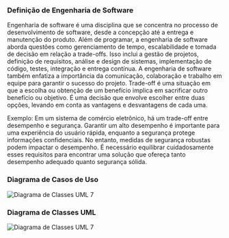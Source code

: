 ### Definição de Engenharia de Software

Engenharia de software é uma disciplina que se concentra no processo de desenvolvimento de software, desde a concepção até a entrega e manutenção do produto. Além de programar, a engenharia de software aborda questões como gerenciamento de tempo, escalabilidade e tomada de decisão em relação a trade-offs. Isso inclui a gestão de projetos, definição de requisitos, análise e design de sistemas, implementação de código, testes, integração e entrega contínua. A engenharia de software também enfatiza a importância da comunicação, colaboração e trabalho em equipe para garantir o sucesso do projeto.
Trade-off é uma situação em que a escolha ou obtenção de um benefício implica em sacrificar outro benefício ou objetivo. É uma decisão que envolve escolher entre duas opções, levando em conta as vantagens e desvantagens de cada uma.

Exemplo: Em um sistema de comércio eletrônico, há um trade-off entre desempenho e segurança. Garantir um alto desempenho é importante para uma experiência do usuário rápida, enquanto a segurança protege informações confidenciais. No entanto, medidas de segurança robustas podem impactar o desempenho. É necessário equilibrar cuidadosamente esses requisitos para encontrar uma solução que ofereça tanto desempenho adequado quanto segurança sólida.

### Diagrama de Casos de Uso 

![Diagrama de Classes UML 7](https://github.com/Alessandra-Moreira/bertoti/assets/107525483/b7c37f47-9df6-43a5-826f-a393e6e18019)


### Diagrama de Classes UML

![Diagrama de Classes UML 7](https://github.com/Alessandra-Moreira/bertoti/assets/107525483/54cff7e0-fb15-4765-8c8e-3c7644b4b902)
